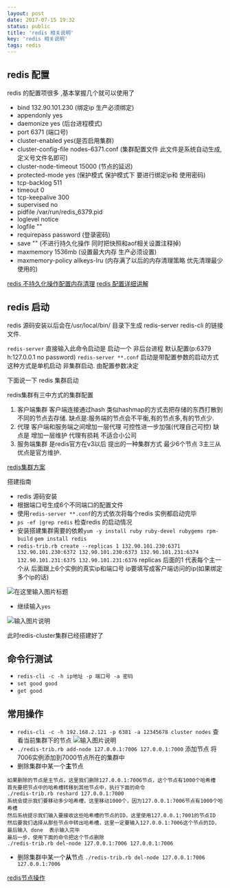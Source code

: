 ```yaml
---
layout: post
date: 2017-07-15 19:32
status: public
title: 'redis 相关说明'
key: 'redis 相关说明'
tags: redis
---
```


## redis 配置
redis 的配置项很多 ,基本掌握几个就可以使用了
* bind 132.90.101.230	(绑定ip 生产必须绑定)
* appendonly yes      
* daemonize yes		(后台进程模式)
* port 6371			(端口号)
* cluster-enabled	yes(是否启用集群)
* cluster-config-file nodes-6371.conf  (集群配置文件  此文件是系统自动生成,定义号文件名即可)
* cluster-node-timeout 15000		(节点的延迟)
* protected-mode yes			(保护模式   保护模式下 要进行绑定ip和 使用密码)
* tcp-backlog 511
* timeout 0
* tcp-keepalive 300
* supervised no
* pidfile /var/run/redis_6379.pid		
* loglevel notice
* logfile ""
* requirepass password   (登录密码)
* save ""      (不进行持久化操作 同时把快照和aof相关设置注释掉)
* maxmemory 1536mb (设置最大内存 生产必须设置)
* maxmemory-policy allkeys-lru  (内存满了以后的内存清理策略  优先清理最少使用的)

[redis 不持久化操作配置内存清理](http://blog.csdn.net/qq_18860653/article/details/53230903)
[redis 配置详细讲解](http://www.cnblogs.com/cxd4321/archive/2012/12/14/2817669.html "redis 配置详细讲解")

## redis 启动
redis 源码安装以后会在/usr/local/bin/ 目录下生成 redis-server redis-cli 的链接文件.

`redis-server` 直接输入此命令启动是 启动一个 非后台进程 默认配置(p:6379 h:127.0.0.1 no password)
`redis-server **.conf` 启动是带配置参数的启动方式  这种方式是单机启动 非集群启动. 由配置参数决定

下面说一下 redis 集群启动

redis集群有三中方式的集群配置
1. 客户端集群 客户端连接通过hash 类似hashmap的方式去把存储的东西打散到不同的节点去存储. 缺点是:服务端的节点会不平衡,有的节点多,有的节点少.
2. 代理 客户端和服务端之间增加一层代理 可控性进一步加强(代理自己可控) 缺点是 增加一层维护 代理有损耗 不适合小公司
3. 服务端集群 是redis官方在v3以后 提出的一种集群方式 最少6个节点 3主三从 优点是官方维护.

[redis集群方案](https://www.zhihu.com/question/21419897)

搭建指南
* redis 源码安装
* 根据端口号生成6个不同端口的配置文件
* 使用`redis-server **.conf`的方式依次将每个redis 实例都启动完毕
* `ps -ef |grep redis` 检查redis 的启动情况
* 安装搭建集群需要的依赖`yum -y install ruby ruby-devel rubygems rpm-build`  `gem install redis` 
* `redis-trib.rb create --replicas 1 132.90.101.230:6371 132.90.101.230:6372 132.90.101.230:6373 132.90.101.231:6374 132.90.101.231:6375 132.90.101.231:6376` replicas  后面的1 代表每个主一个从 后面跟上6个实例的真实ip和端口号   ip要填写成客户端访问的ip(如果绑定多个ip的话)

![](https://static.oschina.net/uploads/img/201707/13110541_sv5V.png "在这里输入图片标题")

* 继续输入`yes`

![输入图片说明](https://static.oschina.net/uploads/img/201707/13110823_sOtB.png "在这里输入图片标题")

此时redis-cluster集群已经搭建好了


## 命令行测试
* `redis-cli -c -h ip地址 -p 端口号 -a 密码`
* `set good good`
* `get good`

## 常用操作
* `redis-cli -c -h 192.168.2.121 -p 6381 -a 12345678 cluster nodes` 查看当前集群下的节点
![输入图片说明](https://static.oschina.net/uploads/img/201707/13112041_oUnm.png "在这里输入图片标题")
* `./redis-trib.rb add-node 127.0.0.1:7006 127.0.0.1:7000` 添加节点 将7006实例添加到7000节点所在的集群中
* 删除集群中某一个**主**节点
```text 
如果删除的节点是主节点，这里我们删除127.0.0.1:7006节点，这个节点有1000个哈希槽
首先要把节点中的哈希槽转移到其他节点中，执行下面的命令
./redis-trib.rb reshard 127.0.0.1:7000
系统会提示我们要移动多少哈希槽，这里移动1000个，因为127.0.0.1:7006节点有1000个哈希槽
然后系统提示我们输入要接收这些哈希槽的节点的ID，这里使用127.0.0.1:7001的节点ID
然后要我们选择从那些节点中转出哈希槽，这里一定要输入127.0.0.1:7006这个节点的ID，最后输入 done  表示输入完毕
最后一步，使用下面的命令把这个节点删除
./redis-trib.rb del-node 127.0.0.1:7006 127.0.0.1:7006
```
* 删除集群中某一个**从**节点
`./redis-trib.rb del-node 127.0.0.1:7006 127.0.0.1:7006`

[redis节点操作](http://blog.csdn.net/xu470438000/article/details/42972123)
